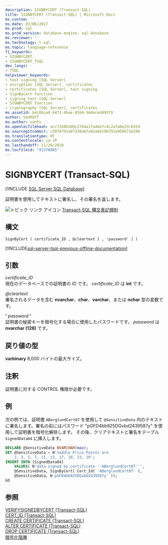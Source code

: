 ```yaml
---
description: SIGNBYCERT (Transact-SQL)
title: SIGNBYCERT (Transact-SQL) | Microsoft Docs
ms.custom: ''
ms.date: 03/06/2017
ms.prod: sql
ms.prod_service: database-engine, sql-database
ms.reviewer: ''
ms.technology: t-sql
ms.topic: language-reference
f1_keywords:
- SIGNBYCERT
- SIGNBYCERT_TSQL
dev_langs:
- TSQL
helpviewer_keywords:
- text signing [SQL Server]
- encryption [SQL Server], certificates
- certificates [SQL Server], text signing
- SignByCert function
- signing text [SQL Server]
- SIGNBYCERT function
- cryptography [SQL Server], certificates
ms.assetid: b4c6bced-4473-4bae-85b9-56deced495f9
author: VanMSFT
ms.author: vanto
ms.openlocfilehash: acc73e861b0c27b4a1fa46e7c4c2efa0e23cb55d
ms.sourcegitcommit: c5078791a07330a87a92abb19b791e950672e198
ms.translationtype: HT
ms.contentlocale: ja-JP
ms.lasthandoff: 11/26/2020
ms.locfileid: "91378885"
---
```

# <a name="signbycert-transact-sql"></a>SIGNBYCERT (Transact-SQL)
[!INCLUDE [SQL Server SQL Database](../../includes/applies-to-version/sql-asdb.md)]

  証明書を使用してテキストに署名し、その署名を返します。  
  
 ![トピック リンク アイコン](../../database-engine/configure-windows/media/topic-link.gif "トピック リンク アイコン") [Transact-SQL 構文表記規則](../../t-sql/language-elements/transact-sql-syntax-conventions-transact-sql.md)  
  
## <a name="syntax"></a>構文  
  
```syntaxsql 
SignByCert ( certificate_ID , @cleartext [ , 'password' ] )  
```  
  
[!INCLUDE[sql-server-tsql-previous-offline-documentation](../../includes/sql-server-tsql-previous-offline-documentation.md)]

## <a name="arguments"></a>引数
 *certificate_ID*  
 現在のデータベースでの証明書の ID です。 *certificate_ID* は **int** です。  
  
 *\@cleartext*  
 署名されるデータを含む **nvarchar**、**char**、**varchar**、または **nchar** 型の変数です。  
  
 **'** *password* **'**  
 証明書の秘密キーを暗号化する場合に使用したパスワードです。 *password* は **nvarchar (128)** です。  
  
## <a name="return-types"></a>戻り値の型  
 **varbinary** 8,000 バイトの最大サイズ。  
  
## <a name="remarks"></a>注釈  
 証明書に対する CONTROL 権限が必要です。  
  
## <a name="examples"></a>例  
 次の例では、証明書 `ABerglundCert07` を使用して `@SensitiveData` 内のテキストに署名します。署名の前にはパスワード "pGFD4bb925DGvbd2439587y" を使用して証明書を暗号化解除します。 その後、クリアテキストと署名をテーブル `SignedData04` に挿入します。  
  
```sql  
DECLARE @SensitiveData NVARCHAR(max);  
SET @SensitiveData = N'Saddle Price Points are   
    2, 3, 5, 7, 11, 13, 17, 19, 23, 29';  
INSERT INTO [SignedData04]  
    VALUES( N'data signed by certificate ''ABerglundCert07''',  
    @SensitiveData, SignByCert( Cert_Id( 'ABerglundCert07' ),   
    @SensitiveData, N'pGFD4bb925DGvbd2439587y' ));  
GO  
```  
  
## <a name="see-also"></a>参照  
 [VERIFYSIGNEDBYCERT &#40;Transact-SQL&#41;](../../t-sql/functions/verifysignedbycert-transact-sql.md)   
 [CERT_ID &#40;Transact-SQL&#41;](../../t-sql/functions/cert-id-transact-sql.md)   
 [CREATE CERTIFICATE &#40;Transact-SQL&#41;](../../t-sql/statements/create-certificate-transact-sql.md)   
 [ALTER CERTIFICATE &#40;Transact-SQL&#41;](../../t-sql/statements/alter-certificate-transact-sql.md)   
 [DROP CERTIFICATE &#40;Transact-SQL&#41;](../../t-sql/statements/drop-certificate-transact-sql.md)   
 [暗号化階層](../../relational-databases/security/encryption/encryption-hierarchy.md)  
  
  
